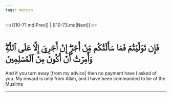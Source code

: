 ```yaml
---
tags: meccan
---
```


👈 [[10-71.md|Prev]] | [[10-73.md|Next]] 👉

# فَإِن تَوَلَّيۡتُمۡ فَمَا سَأَلۡتُكُم مِّنۡ أَجۡرٍۖ إِنۡ أَجۡرِيَ إِلَّا عَلَى ٱللَّهِۖ وَأُمِرۡتُ أَنۡ أَكُونَ مِنَ ٱلۡمُسۡلِمِينَ

And if you turn away [from my advice] then no payment have I asked of you. My reward is only from Allah, and I have been commanded to be of the Muslims

---

